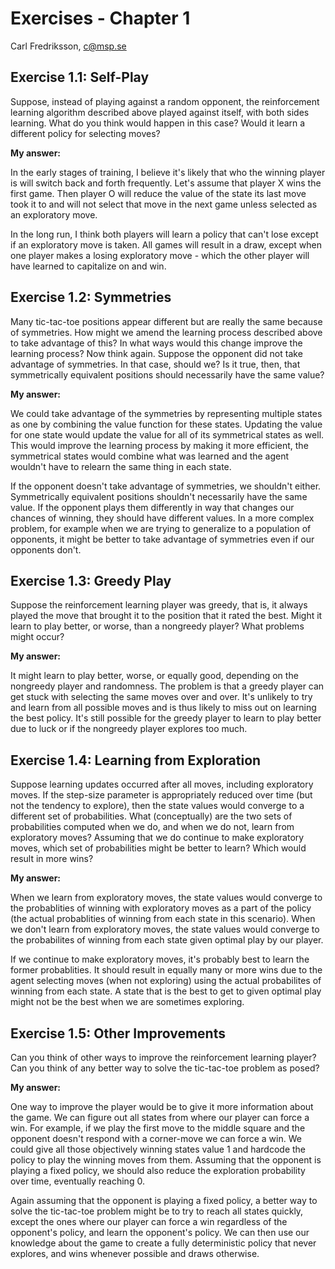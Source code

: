 # Exercises - Chapter 1

Carl Fredriksson, c@msp.se

## Exercise 1.1: Self-Play

Suppose, instead of playing against a random opponent, the reinforcement learning algorithm described above played against itself, with both sides learning. What do you think would happen in this case? Would it learn a different policy for selecting moves?

**My answer:**

In the early stages of training, I believe it's likely that who the winning player is will switch back and forth frequently. Let's assume that player X wins the first game. Then player O will reduce the value of the state its last move took it to and will not select that move in the next game unless selected as an exploratory move.

In the long run, I think both players will learn a policy that can't lose except if an exploratory move is taken. All games will result in a draw, except when one player makes a losing exploratory move - which the other player will have learned to capitalize on and win.

## Exercise 1.2: Symmetries

Many tic-tac-toe positions appear different but are really the same because of symmetries. How might we amend the learning process described above to take advantage of this? In what ways would this change improve the learning process? Now think again. Suppose the opponent did not take advantage of symmetries. In that case, should we? Is it true, then, that symmetrically equivalent positions should necessarily have the same value?

**My answer:**

We could take advantage of the symmetries by representing multiple states as one by combining the value function for these states. Updating the value for one state would update the value for all of its symmetrical states as well. This would improve the learning process by making it more efficient, the symmetrical states would combine what was learned and the agent wouldn't have to relearn the same thing in each state.

If the opponent doesn't take advantage of symmetries, we shouldn't either. Symmetrically equivalent positions shouldn't necessarily have the same value. If the opponent plays them differently in way that changes our chances of winning, they should have different values. In a more complex problem, for example when we are trying to generalize to a population of opponents, it might be better to take advantage of symmetries even if our opponents don't.

## Exercise 1.3: Greedy Play

Suppose the reinforcement learning player was greedy, that is, it always played the move that brought it to the position that it rated the best. Might it learn to play better, or worse, than a nongreedy player? What problems might occur?

**My answer:**

It might learn to play better, worse, or equally good, depending on the nongreedy player and randomness. The problem is that a greedy player can get stuck with selecting the same moves over and over. It's unlikely to try and learn from all possible moves and is thus likely to miss out on learning the best policy. It's still possible for the greedy player to learn to play better due to luck or if the nongreedy player explores too much.

## Exercise 1.4: Learning from Exploration

Suppose learning updates occurred after all moves, including exploratory moves. If the step-size parameter is appropriately reduced over time (but not the tendency to explore), then the state values would converge to a different set of probabilities. What (conceptually) are the two sets of probabilities computed when we do, and when we do not, learn from exploratory moves? Assuming that we do continue to make exploratory moves, which set of probabilities might be better to learn? Which would result in more wins?

**My answer:**

When we learn from exploratory moves, the state values would converge to the probablities of winning with exploratory moves as a part of the policy (the actual probablities of winning from each state in this scenario). When we don't learn from exploratory moves, the state values would converge to the probabilites of winning from each state given optimal play by our player.

If we continue to make exploratory moves, it's probably best to learn the former probablities. It should result in equally many or more wins due to the agent selecting moves (when not exploring) using the actual probabilites of winning from each state. A state that is the best to get to given optimal play might not be the best when we are sometimes exploring.

## Exercise 1.5: Other Improvements

Can you think of other ways to improve the reinforcement learning player? Can you think of any better way to solve the tic-tac-toe problem as posed?

**My answer:** 

One way to improve the player would be to give it more information about the game. We can figure out all states from where our player can force a win. For example, if we play the first move to the middle square and the opponent doesn't respond with a corner-move we can force a win. We could give all those objectively winning states value 1 and hardcode the policy to play the winning moves from them. Assuming that the opponent is playing a fixed policy, we should also reduce the exploration probability over time, eventually reaching 0.

Again assuming that the opponent is playing a fixed policy, a better way to solve the tic-tac-toe problem might be to try to reach all states quickly, except the ones where our player can force a win regardless of the opponent's policy, and learn the opponent's policy. We can then use our knowledge about the game to create a fully deterministic policy that never explores, and wins whenever possible and draws otherwise.
